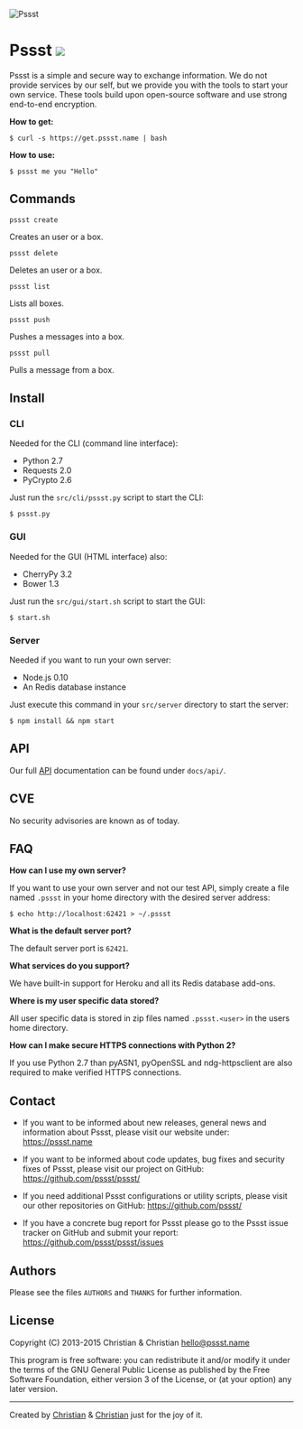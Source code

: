 ![Pssst](http://www.gravatar.org/avatar/2aae9030772d5b59240388522f91468f?s=96)

Pssst [![](https://travis-ci.org/pssst/pssst.svg)](https://travis-ci.org/pssst/pssst)
=====
Pssst is a simple and secure way to exchange information. We do not provide
services by our self, but we provide you with the tools to start your own
service. These tools build upon open-source software and use strong end-to-end
encryption.

**How to get:**
```
$ curl -s https://get.pssst.name | bash
```

**How to use:**
```
$ pssst me you "Hello"
```

Commands
--------
`pssst create`

Creates an user or a box.

`pssst delete`

Deletes an user or a box.

`pssst list`

Lists all boxes.

`pssst push`

Pushes a messages into a box.

`pssst pull`

Pulls a message from a box.

Install
-------
### CLI

Needed for the CLI (command line interface):

* Python 2.7
* Requests 2.0
* PyCrypto 2.6

Just run the `src/cli/pssst.py` script to start the CLI:

`$ pssst.py`

### GUI

Needed for the GUI (HTML interface) also:

* CherryPy 3.2
* Bower 1.3

Just run the `src/gui/start.sh` script to start the GUI:

`$ start.sh`

### Server

Needed if you want to run your own server:

* Node.js 0.10
* An Redis database instance

Just execute this command in your `src/server` directory to start the server:

`$ npm install && npm start`

API
---
Our full [API](/docs/api/api.md) documentation can be found under `docs/api/`.

CVE
---
No security advisories are known as of today.

FAQ
---
**How can I use my own server?**

If you want to use your own server and not our test API, simply create a file
named `.pssst` in your home directory with the desired server address:

`$ echo http://localhost:62421 > ~/.pssst`

**What is the default server port?**

The default server port is `62421`.

**What services do you support?**

We have built-in support for Heroku and all its Redis database add-ons.

**Where is my user specific data stored?**

All user specific data is stored in zip files named `.pssst.<user>` in the
users home directory.

**How can I make secure HTTPS connections with Python 2?**

If you use Python 2.7 than pyASN1, pyOpenSSL and ndg-httpsclient are also
required to make verified HTTPS connections.

Contact
-------
* If you want to be informed about new releases, general news
  and information about Pssst, please visit our website under:
  https://pssst.name

* If you want to be informed about code updates, bug fixes and
  security fixes of Pssst, please visit our project on GitHub:
  https://github.com/pssst/pssst/

* If you need additional Pssst configurations or utility scripts,
  please visit our other repositories on GitHub:
  https://github.com/pssst/

* If you have a concrete bug report for Pssst please go to the
  Pssst issue tracker on GitHub and submit your report:
  https://github.com/pssst/pssst/issues

Authors
-------
Please see the files `AUTHORS` and `THANKS` for further information.

License
-------
Copyright (C) 2013-2015  Christian & Christian  <hello@pssst.name>

This program is free software: you can redistribute it and/or modify
it under the terms of the GNU General Public License as published by
the Free Software Foundation, either version 3 of the License, or
(at your option) any later version.

----------
Created by
[Christian](https://github.com/7-bit) & [Christian](https://github.com/cuhsat)
just for the joy of it.
